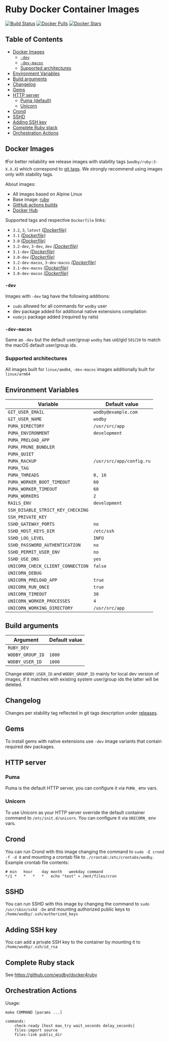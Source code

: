 # Ruby Docker Container Images

[![Build Status](https://github.com/wodby/ruby/workflows/Build%20docker%20image/badge.svg)](https://github.com/wodby/ruby/actions)
[![Docker Pulls](https://img.shields.io/docker/pulls/wodby/ruby.svg)](https://hub.docker.com/r/wodby/ruby)
[![Docker Stars](https://img.shields.io/docker/stars/wodby/ruby.svg)](https://hub.docker.com/r/wodby/ruby)

## Table of Contents

- [Docker Images](#docker-images)
    - [`-dev`](#-dev)
    - [`-dev-macos`](#-dev-macos)
    - [Supported architectures](#supported-architectures)
- [Environment Variables](#environment-variables)
- [Build arguments](#build-arguments)
- [Changelog](#changelog)
- [Gems](#gems)
- [HTTP server](#http-server)
    - [Puma (default)](#puma)
    - [Unicorn](#unicorn)
- [Crond](#crond)
- [SSHD](#sshd)
- [Adding SSH key](#adding-ssh-key)
- [Complete Ruby stack](#complete-ruby-stack)
- [Orchestration Actions](#orchestration-actions)

## Docker Images

❗For better reliability we release images with stability tags (`wodby/ruby:3-X.X.X`) which correspond to [git tags](https://github.com/wodby/ruby/releases). We strongly recommend using images only with stability tags.

About images:

- All images based on Alpine Linux
- Base image: [ruby](https://github.com/docker-library/ruby)
- [GitHub actions builds](https://github.com/wodby/ruby/actions) 
- [Docker Hub](https://hub.docker.com/r/wodby/ruby) 

Supported tags and respective `Dockerfile` links:

- `3.2`, `3`, `latest` [_(Dockerfile)_]
- `3.1` [_(Dockerfile)_]
- `3.0` [_(Dockerfile)_]
- `3.2-dev`, `3-dev`, `dev` [_(Dockerfile)_]
- `3.1-dev` [_(Dockerfile)_]
- `3.0-dev` [_(Dockerfile)_]
- `3.2-dev-macos`, `3-dev-macos` [_(Dockerfile)_]
- `3.1-dev-macos` [_(Dockerfile)_]
- `3.0-dev-macos` [_(Dockerfile)_]

[_(Dockerfile)_]: https://github.com/wodby/ruby/tree/master/Dockerfile

### `-dev` 

Images with `-dev` tag have the following additions:

- `sudo` allowed for all commands for `wodby` user
- dev package added for additional native extensions compilation 
- `nodejs` package added (required by rails)

### `-dev-macos`

Same as `-dev` but the default user/group `wodby` has uid/gid `501`/`20`  to match the macOS default user/group ids.

### Supported architectures

All images built for `linux/amd64`, `-dev-macos` images additionally built for `linux/arm64`

## Environment Variables

| Variable                          | Default value            |
|-----------------------------------|--------------------------|
| `GIT_USER_EMAIL`                  | `wodby@example.com`      |
| `GIT_USER_NAME`                   | `wodby`                  |
| `PUMA_DIRECTORY`                  | `/usr/src/app`           |
| `PUMA_ENVIRONMENT`                | `development`            |
| `PUMA_PRELOAD_APP`                |                          |
| `PUMA_PRUNE_BUNDLER`              |                          |
| `PUMA_QUIET`                      |                          |
| `PUMA_RACKUP`                     | `/usr/src/app/config.ru` |
| `PUMA_TAG`                        |                          |
| `PUMA_THREADS`                    | `0, 16`                  |
| `PUMA_WORKER_BOOT_TIMEOUT`        | `60`                     |
| `PUMA_WORKER_TIMEOUT`             | `60`                     |
| `PUMA_WORKERS`                    | `2`                      |
| `RAILS_ENV`                       | `development`            |
| `SSH_DISABLE_STRICT_KEY_CHECKING` |                          |
| `SSH_PRIVATE_KEY`                 |                          |
| `SSHD_GATEWAY_PORTS`              | `no`                     |
| `SSHD_HOST_KEYS_DIR`              | `/etc/ssh`               |
| `SSHD_LOG_LEVEL`                  | `INFO`                   |
| `SSHD_PASSWORD_AUTHENTICATION`    | `no`                     |
| `SSHD_PERMIT_USER_ENV`            | `no`                     |
| `SSHD_USE_DNS`                    | `yes`                    |
| `UNICORN_CHECK_CLIENT_CONNECTION` | `false`                  |
| `UNICORN_DEBUG`                   |                          |
| `UNICORN_PRELOAD_APP`             | `true`                   |
| `UNICORN_RUN_ONCE`                | `true`                   |
| `UNICORN_TIMEOUT`                 | `30`                     |
| `UNICORN_WORKER_PROCESSES`        | `4`                      |
| `UNICORN_WORKING_DIRECTORY`       | `/usr/src/app`           |

## Build arguments

| Argument         | Default value |
|------------------|---------------|
| `RUBY_DEV`       |               |
| `WODBY_GROUP_ID` | `1000`        |
| `WODBY_USER_ID`  | `1000`        |

Change `WODBY_USER_ID` and `WODBY_GROUP_ID` mainly for local dev version of images, if it matches with existing system user/group ids the latter will be deleted.

## Changelog

Changes per stability tag reflected in git tags description under [releases](https://github.com/wodby/ruby/releases). 

## Gems

To install gems with native extensions use `-dev` image variants that contain required dev packages.

## HTTP server

### Puma

Puma is the default HTTP server, you can configure it via `PUMA_` env vars. 

### Unicorn

To use Unicorn as your HTTP server override the default container command to `/etc/init.d/unicorn`. You can configure it via `UNICORN_` env vars. 

## Crond

You can run Crond with this image changing the command to `sudo -E crond -f -d 0` and mounting a crontab file to `./crontab:/etc/crontabs/wodby`. Example crontab file contents:

```
# min	hour	day	month	weekday	command
*/1	*	*	*	*	echo "test" > /mnt/files/cron
```

## SSHD

You can run SSHD with this image by changing the command to `sudo /usr/sbin/sshd -De` and mounting authorized public keys to `/home/wodby/.ssh/authorized_keys`

## Adding SSH key

You can add a private SSH key to the container by mounting it to `/home/wodby/.ssh/id_rsa`

## Complete Ruby stack

See https://github.com/wodby/docker4ruby

## Orchestration Actions

Usage:
```
make COMMAND [params ...]

commands:
    check-ready [host max_try wait_seconds delay_seconds]
    files-import source
    files-link public_dir 
```
